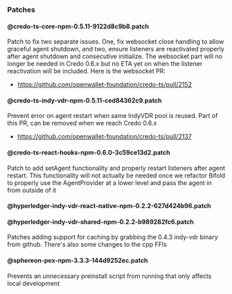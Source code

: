 ### Patches

#### @credo-ts-core-npm-0.5.11-9122d8c9b8.patch

Patch to fix two separate issues. One, fix websocket close handling to allow graceful agent shutdown, and two, ensure listeners are reactivated properly after agent shutdown and consecutive initialize. The websocket part will no longer be needed in Credo 0.6.x but no ETA yet on when the listener reactivation will be included. Here is the websocket PR:

- https://github.com/openwallet-foundation/credo-ts/pull/2152

#### @credo-ts-indy-vdr-npm-0.5.11-ced84362c9.patch

Prevent error on agent restart when same IndyVDR pool is reused. Part of this PR, can be removed when we reach Credo 0.6.x

- https://github.com/openwallet-foundation/credo-ts/pull/2137

#### @credo-ts-react-hooks-npm-0.6.0-3c59ce13d2.patch

Patch to add setAgent functionality and properly restart listeners after agent restart. This functionality will not actually be needed once we refactor Bifold to properly use the AgentProvider at a lower level and pass the agent in from outside of it

#### @hyperledger-indy-vdr-react-native-npm-0.2.2-627d424b96.patch

#### @hyperledger-indy-vdr-shared-npm-0.2.2-b989282fc6.patch

Patches adding support for caching by grabbing the 0.4.3 indy-vdr binary from github. There's also some changes to the cpp FFIs

#### @sphereon-pex-npm-3.3.3-144d9252ec.patch

Prevents an unnecessary preinstall script from running that only affects local development
